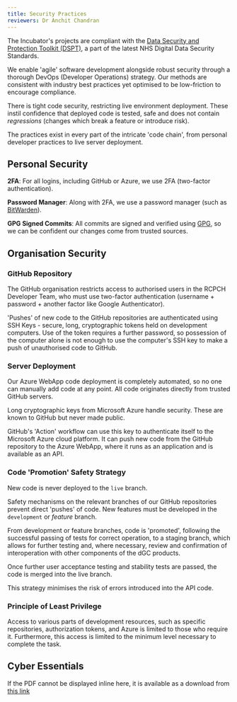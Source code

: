 ```yaml
---
title: Security Practices
reviewers: Dr Anchit Chandran
---
```


The Incubator's projects are compliant with the [Data Security and Protection Toolkit (DSPT)](https://digital.nhs.uk/about-nhs-digital/our-work/nhs-digital-data-and-technology-standards/framework/beta---data-security-standards), a part of the latest NHS Digital Data Security Standards.

We enable 'agile' software development alongside robust security through a thorough DevOps (Developer Operations) strategy. Our methods are consistent with industry best practices yet optimised to be low-friction to encourage compliance.

There is tight code security, restricting live environment deployment. These instil confidence that deployed code is tested, safe and does not contain *regressions* (changes which break a feature or introduce risk).

The practices exist in every part of the intricate 'code chain', from personal developer practices to live server deployment.

## Personal Security

**2FA**: For all logins, including GitHub or Azure, we use 2FA (two-factor authentication).

**Password Manager**: Along with 2FA, we use a password manager (such as [BitWarden](https://bitwarden.com/)).

**GPG Signed Commits**: All commits are signed and verified using [GPG](https://docs.github.com/en/authentication/managing-commit-signature-verification/about-commit-signature-verification), so we can be confident our changes come from trusted sources.

## Organisation Security

### GitHub Repository

The GitHub organisation restricts access to authorised users in the RCPCH Developer Team, who must use two-factor authentication (username + password + another factor like Google Authenticator).

'Pushes' of new code to the GitHub repositories are authenticated using SSH Keys - secure, long, cryptographic tokens held on development computers. Use of the token requires a further password, so possession of the computer alone is not enough to use the computer's SSH key to make a push of unauthorised code to GitHub.

### Server Deployment

Our Azure WebApp code deployment is completely automated, so no one can manually add code at any point. All code originates directly from trusted GitHub servers.

Long cryptographic keys from Microsoft Azure handle security. These are known to GitHub but never made public.

GitHub's 'Action' workflow can use this key to authenticate itself to the Microsoft Azure cloud platform. It can push new code from the GitHub repository to the Azure WebApp, where it runs as an application and is available as an API.

### Code 'Promotion' Safety Strategy

New code is never deployed to the `live` branch.

 Safety mechanisms on the relevant branches of our GitHub repositories prevent direct 'pushes' of code. New features must be developed in the `development` or *feature* branch.

From development or feature branches, code is 'promoted', following the successful passing of tests for correct operation, to a staging branch, which allows for further testing and, where necessary, review and confirmation of interoperation with other components of the dGC products.

Once further user acceptance testing and stability tests are passed, the code is merged into the live branch.

This strategy minimises the risk of errors introduced into the API code.

### Principle of Least Privilege

Access to various parts of development resources, such as specific repositories, authorization tokens, and Azure is limited to those who require it. Furthermore, this access is limited to the minimum level necessary to complete the task.


## Cyber Essentials

<object data="../../_assets/_pdfs/rcpch-cyber-essentials-certificate-exp-2023.pdf?#zoom=80&scrollbar=0&toolbar=0&navpanes=0" width="100%" height="650" type="application/pdf">
  <p>If the PDF cannot be displayed inline here, it is available as a download from <a href="../../_assets/_pdfs/rcpch-cyber-essentials-certificate-exp-2023.pdf">this link</a>
  </p>
</object>
